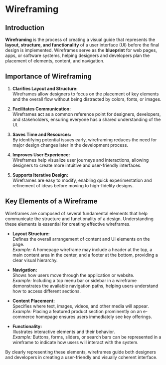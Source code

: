 # Wireframing

## Introduction

**Wireframing** is the process of creating a visual guide that represents the **layout, structure, and functionality** of a user interface (UI) before the final design is implemented. Wireframes serve as the **blueprint** for web pages, apps, or software systems, helping designers and developers plan the placement of elements, content, and navigation.

## Importance of Wireframing

1. **Clarifies Layout and Structure:**  
   Wireframes allow designers to focus on the placement of key elements and the overall flow without being distracted by colors, fonts, or images.

2. **Facilitates Communication:**  
   Wireframes act as a common reference point for designers, developers, and stakeholders, ensuring everyone has a shared understanding of the UI.

3. **Saves Time and Resources:**  
   By identifying potential issues early, wireframing reduces the need for major design changes later in the development process.

4. **Improves User Experience:**  
   Wireframes help visualize user journeys and interactions, allowing designers to create more intuitive and user-friendly interfaces.

5. **Supports Iterative Design:**  
   Wireframes are easy to modify, enabling quick experimentation and refinement of ideas before moving to high-fidelity designs.

## Key Elements of a Wireframe

Wireframes are composed of several fundamental elements that help communicate the structure and functionality of a design. Understanding these elements is essential for creating effective wireframes.

- **Layout Structure:**  
  Defines the overall arrangement of content and UI elements on the page.  
  *Example:* A homepage wireframe may include a header at the top, a main content area in the center, and a footer at the bottom, providing a clear visual hierarchy.

- **Navigation:**  
  Shows how users move through the application or website.  
  *Example:* Including a top menu bar or sidebar in a wireframe demonstrates the available navigation paths, helping users understand how to access different sections.

- **Content Placement:**  
  Specifies where text, images, videos, and other media will appear.  
  *Example:* Placing a featured product section prominently on an e-commerce homepage ensures users immediately see key offerings.

- **Functionality:**  
  Illustrates interactive elements and their behavior.  
  *Example:* Buttons, forms, sliders, or search bars can be represented in a wireframe to indicate how users will interact with the system.

By clearly representing these elements, wireframes guide both designers and developers in creating a user-friendly and visually coherent interface.
